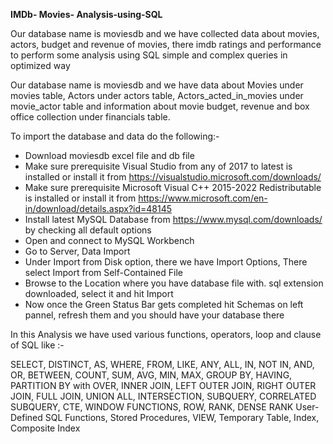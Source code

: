 **IMDb- Movies- Analysis-using-SQL**

Our database name is moviesdb and we have collected data about movies, actors, budget and revenue of movies, there imdb ratings and performance to perform some analysis using SQL simple and complex queries in optimized way 

Our database name is moviesdb and we have data about Movies under movies table, Actors under actors table, Actors_acted_in_movies under movie_actor table and information about movie budget, revenue and box office collection under financials table. 

To import the database and data do the following:- 

* Download moviesdb excel file and db file 
* Make sure prerequisite Visual Studio from any of 2017 to latest is installed or install it from https://visualstudio.microsoft.com/downloads/
* Make sure prerequisite Microsoft Visual C++ 2015-2022 Redistributable is installed or install it from https://www.microsoft.com/en-in/download/details.aspx?id=48145
* Install latest MySQL Database from https://www.mysql.com/downloads/ by checking all default options
* Open and connect to MySQL Workbench
* Go to Server, Data Import 
* Under Import from Disk option, there we have Import Options, There select Import from Self-Contained File
* Browse to the Location where you have database file with. sql extension downloaded, select it and hit Import 
* Now once the Green Status Bar gets completed hit Schemas on left pannel, refresh them and you should have your database there 

In this Analysis we have used various functions, operators, loop and clause of SQL like :-

SELECT, DISTINCT, AS, WHERE, FROM, LIKE, ANY, ALL, IN, NOT IN, AND, OR, BETWEEN, COUNT, SUM, AVG, MIN, MAX, GROUP BY, HAVING, PARTITION BY with OVER, INNER JOIN, LEFT OUTER JOIN, RIGHT OUTER JOIN, FULL JOIN, UNION ALL, INTERSECTION, SUBQUERY, CORRELATED SUBQUERY, CTE, WINDOW FUNCTIONS, ROW, RANK, DENSE RANK
User-Defined SQL Functions, Stored Procedures, VIEW, Temporary Table, Index, Composite Index 
